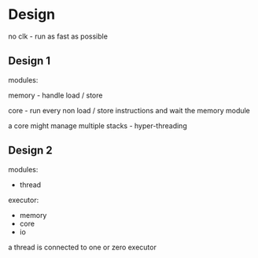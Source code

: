 # Design

no clk - run as fast as possible

## Design 1

modules:

memory - handle load / store

core - run every non load / store instructions and wait the memory module

a core might manage multiple stacks - hyper-threading

## Design 2

modules:

+ thread

executor:

+ memory
+ core
+ io

a thread is connected to one or zero executor
